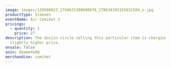 ```yaml
---
image: images/129588023_1794672380690676_278634193155632584_o.jpg
producttype: Sleeves
eventName: Air Comiket 2
pricings:
  - quantity: 1
    price: 27
description: The doujin circle selling this particular item is charging a
  slightly higher price.
onsale: false
asin: OeameXe0Q
merchandise: comiket
---
```

